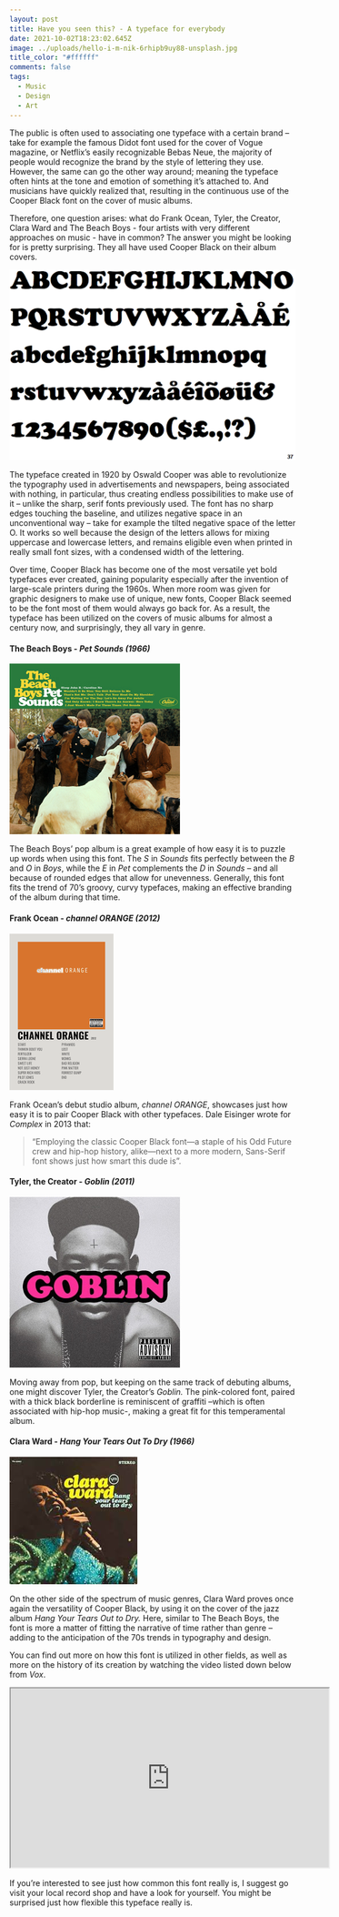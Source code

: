 ```yaml
---
layout: post
title: Have you seen this? - A typeface for everybody
date: 2021-10-02T18:23:02.645Z
image: ../uploads/hello-i-m-nik-6rhipb9uy88-unsplash.jpg
title_color: "#ffffff"
comments: false
tags:
  - Music
  - Design
  - Art
---
```

The public is often used to associating one typeface with a certain brand – take for example the famous Didot font used for the cover of Vogue magazine, or Netflix’s easily recognizable Bebas Neue, the majority of people would recognize the brand by the style of lettering they use. However, the same can go the other way around; meaning the typeface often hints at the tone and emotion of something it’s attached to. And musicians have quickly realized that, resulting in the continuous use of the Cooper Black font on the cover of music albums. 

Therefore, one question arises: what do Frank Ocean, Tyler, the Creator, Clara Ward and The Beach Boys - four artists with very different approaches on music - have in common? The answer you might be looking for is pretty surprising. They all have used Cooper Black on their album covers.   

![Cooper Black Typeface](../uploads/unnamed.gif "Cooper Black Typeface")

The typeface created in 1920 by Oswald Cooper was able to revolutionize the typography used in advertisements and newspapers, being associated with nothing, in particular, thus creating endless possibilities to make use of it – unlike the sharp, serif fonts previously used. The font has no sharp edges touching the baseline, and utilizes negative space in an unconventional way – take for example the tilted negative space of the letter O. It works so well because the design of the letters allows for mixing uppercase and lowercase letters, and remains eligible even when printed in really small font sizes, with a condensed width of the lettering.

Over time, Cooper Black has become one of the most versatile yet bold typefaces ever created, gaining popularity especially after the invention of large-scale printers during the 1960s. When more room was given for graphic designers to make use of unique, new fonts, Cooper Black seemed to be the font most of them would always go back for. As a result, the typeface has been utilized on the covers of music albums for almost a century now, and surprisingly, they all vary in genre.

#### The Beach Boys - *Pet Sounds (1966)*

![The Beach Boys - Pet Sounds (1966)](../uploads/petsoundscover.jpg "The Beach Boys - Pet Sounds (1966)")

The Beach Boys’ pop album is a great example of how easy it is to puzzle up words when using this font. The *S* in *Sounds* fits perfectly between the *B* and *O* in *Boys*, while the *E* in *Pet* complements the *D* in *Sounds* – and all because of rounded edges that allow for unevenness. Generally, this font fits the trend of 70’s groovy, curvy typefaces, making an effective branding of the album during that time.

#### Frank Ocean - *channel ORANGE (2012)*

![Frank Ocean - channel ORANGE (2012)](../uploads/download.png "Frank Ocean - channel ORANGE (2012)")

Frank Ocean’s debut studio album, *channel ORANGE*, showcases just how easy it is to pair Cooper Black with other typefaces. Dale Eisinger wrote for *Complex* in 2013 that: 

> “Employing the classic Cooper Black font—a staple of his Odd Future crew and hip-hop history, alike—next to a more modern, Sans-Serif font shows just how smart this dude is”.

#### Tyler, the Creator - *Goblin (2011)*

![Tyler, the Creator - Goblin (2011)](../uploads/goblindeluxeedition.jpg "Tyler, the Creator - Goblin (2011)")

Moving away from pop, but keeping on the same track of debuting albums, one might discover Tyler, the Creator’s *Goblin.* The pink-colored font, paired with a thick black borderline is reminiscent of graffiti –which is often associated with hip-hop music-, making a great fit for this temperamental album.

#### Clara Ward - *Hang Your Tears Out To Dry (1966)*

![Clara Ward - Hang Your Tears Out To Dry (1966)](../uploads/download.jfif "Clara Ward - Hang Your Tears Out To Dry (1966)")

On the other side of the spectrum of music genres, Clara Ward proves once again the versatility of Cooper Black, by using it on the cover of the jazz album *Hang Your Tears Out to Dry.* Here, similar to The Beach Boys, the font is more a matter of fitting the narrative of time rather than genre – adding to the anticipation of the 70s trends in typography and design.

You can find out more on how this font is utilized in other fields, as well as more on the history of its creation by watching the video listed down below from *Vox*.

<div class="video-box"><iframe width="560" height="315" src="https://www.youtube.com/embed/Zu91meda2I8?rel=0" allow="accelerometer; autoplay; encrypted-media; gyroscope; picture-in-picture" allowfullscreen></iframe></div>

If you’re interested to see just how common this font really is, I suggest go visit your local record shop and have a look for yourself. You might be surprised just how flexible this typeface really is.